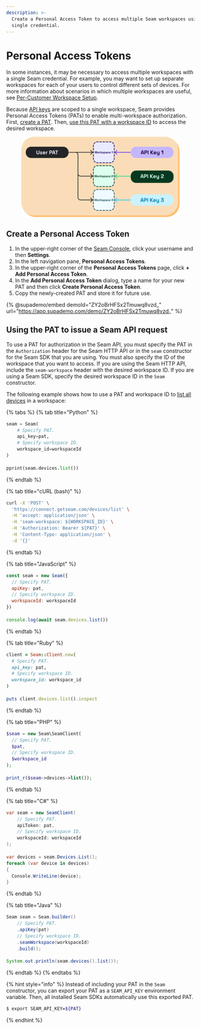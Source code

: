 ```yaml
---
description: >-
  Create a Personal Access Token to access multiple Seam workspaces using a
  single credential.
---
```


# Personal Access Tokens

In some instances, it may be necessary to access multiple workspaces with a single Seam credential. For example, you may want to set up separate workspaces for each of your users to control different sets of devices. For more information about scenarios in which multiple workspaces are useful, see [Per-Customer Workspace Setup](./#per-customer-workspace-setup-less-common).

Because [API keys](api-keys.md) are scoped to a single workspace, Seam provides Personal Access Tokens (PATs) to enable multi-workspace authorization. First, [create a PAT](personal-access-tokens.md#create-a-personal-access-token). Then, [use this PAT with a workspace ID](personal-access-tokens.md#use-a-pat-and-workspace-id-in-the-seam-api) to access the desired workspace.&#x20;

<figure><img src="../../.gitbook/assets/personal-access-token.png" alt="Unlike API keys, PATs enable multi-workspace authorization."><figcaption></figcaption></figure>

## Create a Personal Access Token

1. In the upper-right corner of the [Seam Console](https://console.seam.co/), click your username and then **Settings**.
2. In the left navigation pane, **Personal Access Tokens**.
3. In the upper-right corner of the **Personal Access Tokens** page, click **+ Add Personal Access Token**.
4. In the **Add Personal Access Token** dialog, type a name for your new PAT and then click **Create Personal Access Token**.
5. Copy the newly-created PAT and store it for future use.

{% @supademo/embed demoId="ZY2oBrHFSx2Tmuwq8vzd_" url="https://app.supademo.com/demo/ZY2oBrHFSx2Tmuwq8vzd_" %}

## Using the PAT to issue a Seam API request

To use a PAT for authorization in the Seam API, you must specify the PAT in the `Authorization` header for the Seam HTTP API or in the `seam` constructor for the Seam SDK that you are using. You must also specify the ID of the workspace that you want to access. If you are using the Seam HTTP API, include the `seam-workspace` header with the desired workspace ID. If you are using a Seam SDK, specify the desired workspace ID in the `Seam` constructor.

The following example shows how to use a PAT and workspace ID to [list all devices](../../api-clients/devices/list-devices.md) in a workspace:

{% tabs %}
{% tab title="Python" %}
```python
seam = Seam(
    # Specify PAT.
    api_key=pat,
    # Specify workspace ID.
    workspace_id=workspaceId
)

pprint(seam.devices.list())
```
{% endtab %}

{% tab title="cURL (bash)" %}
```bash
curl -X 'POST' \
  'https://connect.getseam.com/devices/list' \
  -H 'accept: application/json' \
  -H 'seam-workspace: ${WORKSPACE_ID}' \
  -H 'Authorization: Bearer ${PAT}' \
  -H 'Content-Type: application/json' \
  -d '{}'
```
{% endtab %}

{% tab title="JavaScript" %}
```javascript
const seam = new Seam({
  // Specify PAT.
  apiKey: pat,
  // Specify workspace ID.
  workspaceId: workspaceId
})

console.log(await seam.devices.list())
```
{% endtab %}

{% tab title="Ruby" %}
```ruby
client = Seam::Client.new(
  # Specify PAT.
  api_key: pat,
  # Specify workspace ID.
  workspace_id: workspace_id
)

puts client.devices.list().inspect
```
{% endtab %}

{% tab title="PHP" %}
```php
$seam = new Seam\SeamClient(
  // Specify PAT.
  $pat,
  // Specify workspace ID.
  $workspace_id
);

print_r($seam->devices->list());
```
{% endtab %}

{% tab title="C#" %}
```csharp
var seam = new SeamClient(
    // Specify PAT.
    apiToken: pat,
    // Specify workspace ID.
    workspaceId: workspaceId
);

var devices = seam.Devices.List();
foreach (var device in devices)
{
  Console.WriteLine(device);
}
```
{% endtab %}

{% tab title="Java" %}
```java
Seam seam = Seam.builder()
    // Specify PAT.
    .apiKey(pat)
    // Specify workspace ID.
    .seamWorkspace(workspaceId)
    .build();

System.out.println(seam.devices().list());
```
{% endtab %}
{% endtabs %}

{% hint style="info" %}
Instead of including your PAT in the `Seam` constructor, you can export your PAT as a `SEAM_API_KEY` environment variable. Then, all installed Seam SDKs automatically use this exported PAT.

```bash
$ export SEAM_API_KEY=${PAT}
```
{% endhint %}
